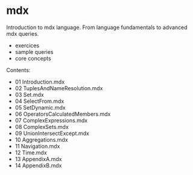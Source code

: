 # mdx
Introduction to mdx language.
From language fundamentals to advanced mdx queries.

* exercices
* sample queries
* core concepts

Contents:
* 01 Introduction.mdx
* 02 TuplesAndNameResolution.mdx
* 03 Set.mdx
* 04 SelectFrom.mdx
* 05 SetDynamic.mdx
* 06 OperatorsCalculatedMembers.mdx
* 07 ComplexExpressions.mdx
* 08 ComplexSets.mdx
* 09 UnionIntersectExcept.mdx
* 10 Aggregations.mdx
* 11 Navigation.mdx
* 12 Time.mdx
* 13 AppendixA.mdx
* 14 AppendixB.mdx

